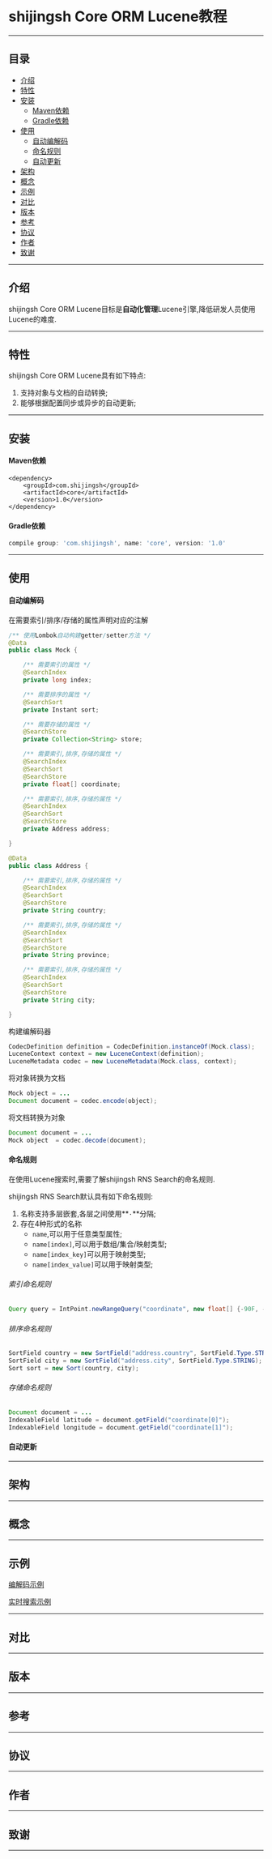 # shijingsh Core ORM Lucene教程

****

## 目录

* [介绍](#介绍)
* [特性](#特性)
* [安装](#安装)
    * [Maven依赖](#Maven依赖)
    * [Gradle依赖](#Gradle依赖)
* [使用](#使用)
    * [自动编解码](#自动编解码)
    * [命名规则](#命名规则)
    * [自动更新](#自动更新)
* [架构](#架构)
* [概念](#概念)
* [示例](#示例)
* [对比](#对比)
* [版本](#版本)
* [参考](#参考)
* [协议](#协议)
* [作者](#作者)
* [致谢](#致谢)

****

## 介绍

shijingsh Core ORM Lucene目标是**自动化管理**Lucene引擎,降低研发人员使用Lucene的难度.

****

## 特性

shijingsh Core ORM Lucene具有如下特点:
1. 支持对象与文档的自动转换;
2. 能够根据配置同步或异步的自动更新;

****

## 安装

#### Maven依赖

```maven
<dependency>
    <groupId>com.shijingsh</groupId>
    <artifactId>core</artifactId>
    <version>1.0</version>
</dependency>
```

#### Gradle依赖

```gradle
compile group: 'com.shijingsh', name: 'core', version: '1.0'
```

****

## 使用

#### 自动编解码

在需要索引/排序/存储的属性声明对应的注解

```java
/** 使用Lombok自动构建getter/setter方法 */
@Data
public class Mock {

    /** 需要索引的属性 */
    @SearchIndex
    private long index;

    /** 需要排序的属性 */
    @SearchSort
    private Instant sort;

    /** 需要存储的属性 */
    @SearchStore
    private Collection<String> store;

    /** 需要索引,排序,存储的属性 */
    @SearchIndex
    @SearchSort
    @SearchStore
    private float[] coordinate;

    /** 需要索引,排序,存储的属性 */
    @SearchIndex
    @SearchSort
    @SearchStore
    private Address address;

}

@Data
public class Address {

    /** 需要索引,排序,存储的属性 */
    @SearchIndex
    @SearchSort
    @SearchStore
    private String country;

    /** 需要索引,排序,存储的属性 */
    @SearchIndex
    @SearchSort
    @SearchStore
    private String province;

    /** 需要索引,排序,存储的属性 */
    @SearchIndex
    @SearchSort
    @SearchStore
    private String city;

}
```

构建编解码器

```java
CodecDefinition definition = CodecDefinition.instanceOf(Mock.class);
LuceneContext context = new LuceneContext(definition);
LuceneMetadata codec = new LuceneMetadata(Mock.class, context);
```

将对象转换为文档

```java
Mock object = ...
Document document = codec.encode(object);
```

将文档转换为对象

```java
Document document = ...
Mock object  = codec.decode(document);
```

#### 命名规则

在使用Lucene搜索时,需要了解shijingsh RNS Search的命名规则.

shijingsh RNS Search默认具有如下命名规则:
1. 名称支持多层嵌套,各层之间使用**`·`**分隔;
2. 存在4种形式的名称
    * `name`,可以用于任意类型属性;
    * `name[index]`,可以用于数组/集合/映射类型;
    * `name[index_key]`可以用于映射类型;
    * `name[index_value]`可以用于映射类型;

###### 索引命名规则

```java
Query query = IntPoint.newRangeQuery("coordinate", new float[] {-90F, -180F}, new float[] {90F, 180F});
```

###### 排序命名规则

```java
SortField country = new SortField("address.country", SortField.Type.STRING);
SortField city = new SortField("address.city", SortField.Type.STRING);
Sort sort = new Sort(country, city);
```

###### 存储命名规则

```java
Document document = ...
IndexableField latitude = document.getField("coordinate[0]");
IndexableField longitude = document.getField("coordinate[1]");
```

#### 自动更新

****

## 架构

****

## 概念

****

## 示例

[编解码示例](https://github.com/HongZhaoHua/shijingsh-core/blob/master/shijingsh-core-orm/src/test/java/com/shijingsh/core/orm/lucene/LuceneMetadataTestCase.java)

[实时搜索示例](https://github.com/HongZhaoHua/shijingsh-core/blob/master/shijingsh-core-orm/src/test/java/com/shijingsh/core/orm/lucene/LuceneEngineTestCase.java)

****

## 对比

****

## 版本

****

## 参考

****

## 协议

****

## 作者

****

## 致谢

****
